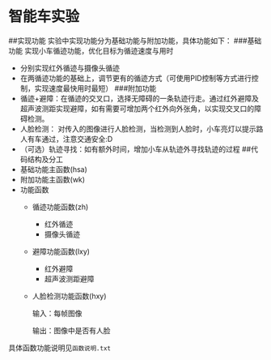 # 智能车实验
##实现功能
实验中实现功能分为基础功能与附加功能，具体功能如下：
###基础功能
实现小车循迹功能，优化目标为循迹速度与用时
+ 分别实现红外循迹与摄像头循迹
+ 在两循迹功能的基础上，调节更有的循迹方式（可使用PID控制等方式进行控制，实现速度最快用时最短）
###附加功能
+ 循迹+避障：在循迹的交叉口，选择无障碍的一条轨迹行走。通过红外避障及超声波测距实现避障，如有需要可增加两个红外向外张角，以实现交叉口的障碍检测。
+ 人脸检测： 对传入的图像进行人脸检测，当检测到人脸时，小车亮灯以提示路人有车通过，注意交通安全:D
+ （可选）轨迹寻找：如有额外时间，增加小车从轨迹外寻找轨迹的过程
##代码结构及分工
+ 基础功能主函数(hsa)
+ 附加功能主函数(wk)
+ 功能函数
    + 循迹功能函数(zh)
        + 红外循迹
        + 摄像头循迹
    + 避障功能函数(lxy)
        + 红外避障
        + 超声波测距避障
    + 人脸检测功能函数(hxy)
        
        输入：每帧图像
      
        输出：图像中是否有人脸
    
具体函数功能说明见`函数说明.txt`
    
